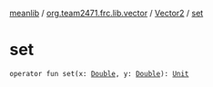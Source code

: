 [meanlib](../../index.md) / [org.team2471.frc.lib.vector](../index.md) / [Vector2](index.md) / [set](./set.md)

# set

`operator fun set(x: `[`Double`](https://kotlinlang.org/api/latest/jvm/stdlib/kotlin/-double/index.html)`, y: `[`Double`](https://kotlinlang.org/api/latest/jvm/stdlib/kotlin/-double/index.html)`): `[`Unit`](https://kotlinlang.org/api/latest/jvm/stdlib/kotlin/-unit/index.html)